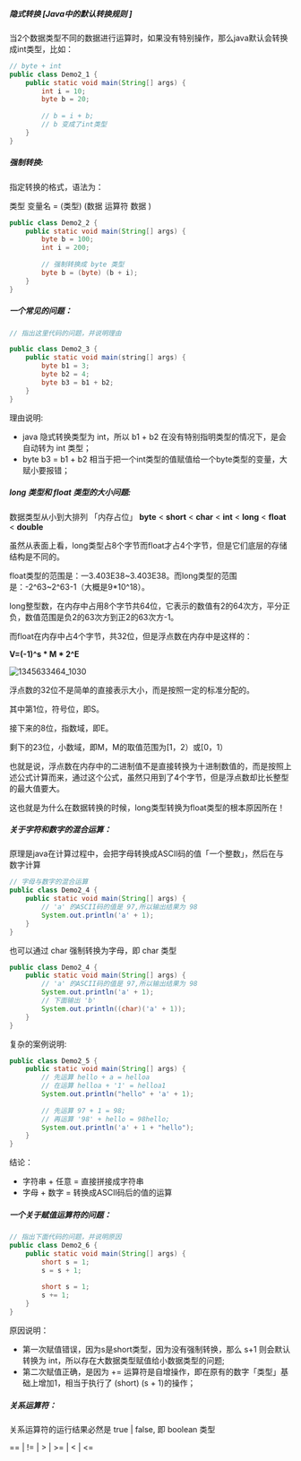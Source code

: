 ##### 隐式转换 [Java中的默认转换规则 ]

当2个数据类型不同的数据进行运算时，如果没有特别操作，那么java默认会转换成int类型，比如：

```java
// byte + int
public class Demo2_1 {
    public static void main(String[] args) {
        int i = 10;
        byte b = 20;
        
        // b = i + b;
        // b 变成了int类型        
    }
}

```



##### 强制转换:

指定转换的格式，语法为：

类型 变量名 = (类型) (数据 运算符 数据 )

```java
public class Demo2_2 {
    public static void main(String[] args) {
        byte b = 100;
        int i = 200;
        
        // 强制转换成 byte 类型
        byte b = (byte) (b + i);
    }
}
```



##### 一个常见的问题：

```java
// 指出这里代码的问题，并说明理由

public class Demo2_3 {
    public static void main(string[] args) {
        byte b1 = 3;
        byte b2 = 4;
        byte b3 = b1 + b2;
    }
}
```

理由说明:

* java 隐式转换类型为 int，所以 b1 + b2 在没有特别指明类型的情况下，是会自动转为 int 类型；
* byte b3 = b1 + b2 相当于把一个int类型的值赋值给一个byte类型的变量，大赋小要报错；



##### long 类型和 float 类型的大小问题:

数据类型从小到大排列 「内存占位」 **byte** < **short** < **char** < **int** < **long** < **float** < **double**

虽然从表面上看，long类型占8个字节而float才占4个字节，但是它们底层的存储结构是不同的。

float类型的范围是：一3.403E38~3.403E38。而long类型的范围是：-2^63~2^63-1（大概是9*10^18）。

long整型数，在内存中占用8个字节共64位，它表示的数值有2的64次方，平分正负，数值范围是负2的63次方到正2的63次方-1。

而float在内存中占4个字节，共32位，但是浮点数在内存中是这样的：

**V=(-1)^s \* M \* 2^E**

![1345633464_1030](/home/gux/Documents/Java2018/notes/images/1345633464_1030.jpg)

浮点数的32位不是简单的直接表示大小，而是按照一定的标准分配的。

其中第1位，符号位，即S。

接下来的8位，指数域，即E。

剩下的23位，小数域，即M，M的取值范围为[1，2）或[0，1）

也就是说，浮点数在内存中的二进制值不是直接转换为十进制数值的，而是按照上述公式计算而来，通过这个公式，虽然只用到了4个字节，但是浮点数却比长整型的最大值要大。

这也就是为什么在数据转换的时候，long类型转换为float类型的根本原因所在！



##### 关于字符和数字的混合运算：

原理是java在计算过程中，会把字母转换成ASCII码的值「一个整数」，然后在与数字计算

```java
// 字母与数字的混合运算
public class Demo2_4 {
    public static void main(String[] args) {
        // 'a' 的ASCII码的值是 97,所以输出结果为 98
        System.out.println('a' + 1);
    }
}
```

也可以通过 char 强制转换为字母，即 char 类型

```java
public class Demo2_4 {
    public static void main(String[] args) {
        // 'a' 的ASCII码的值是 97,所以输出结果为 98
        System.out.println('a' + 1);
       	// 下面输出 'b'
        System.out.println((char)('a' + 1));
    }
}
```

复杂的案例说明:

```java
public class Demo2_5 {
    public static void main(String[] args) {
        // 先运算 hello + a = helloa
        // 在运算 helloa + '1' = helloa1
		System.out.println("hello" + 'a' + 1);
        
        // 先运算 97 + 1 = 98;
        // 再运算 '98' + hello = 98hello;
        System.out.println('a' + 1 + "hello");
    }
}
```

结论：

* 字符串 + 任意 = 直接拼接成字符串
* 字母 + 数字 = 转换成ASCII码后的值的运算



##### 一个关于赋值运算符的问题：

```java
// 指出下面代码的问题，并说明原因
public class Demo2_6 {
    public static void main(String[] args) {
        short s = 1;
        s = s + 1;
        
        short s = 1;
        s += 1;
    }
}
```

原因说明：

* 第一次赋值错误，因为s是short类型，因为没有强制转换，那么 s+1 则会默认转换为 int，所以存在大数据类型赋值给小数据类型的问题;
* 第二次赋值正确，是因为 += 运算符是自增操作，即在原有的数字「类型」基础上增加1，相当于执行了 (short) (s + 1)的操作；



##### 关系运算符：

关系运算符的运行结果必然是 true | false, 即 boolean 类型

== | != | > | >= | < | <= 